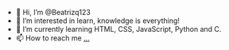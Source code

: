 - 👋 Hi, I’m @Beatrizq123
- 👀 I’m interested in learn, knowledge is everything!
- 🌱 I’m currently learning HTML, CSS, JavaScript, Python and C.
- 📫 How to reach me [...](https://www.instagram.com/beatrizqa52/)

<!---
Beatrizq123/Beatrizq123 is a ✨ special ✨ repository because its `README.md` (this file) appears on your GitHub profile.
You can click the Preview link to take a look at your changes.
--->
